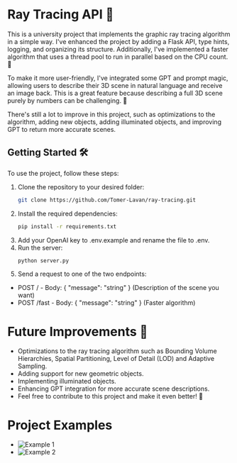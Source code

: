 # Ray Tracing API 🌟

This is a university project that implements the graphic ray tracing algorithm in a simple way. I've enhanced the project by adding a Flask API, type hints, logging, and organizing its structure. Additionally, I've implemented a faster algorithm that uses a thread pool to run in parallel based on the CPU count. 🚀

To make it more user-friendly, I've integrated some GPT and prompt magic, allowing users to describe their 3D scene in natural language and receive an image back. This is a great feature because describing a full 3D scene purely by numbers can be challenging. 🎨

There's still a lot to improve in this project, such as optimizations to the algorithm, adding new objects, adding illuminated objects, and improving GPT to return more accurate scenes.

## Getting Started 🛠

To use the project, follow these steps:

1. Clone the repository to your desired folder:
   ```bash
   git clone https://github.com/Tomer-Lavan/ray-tracing.git
    ```
2. Install the required dependencies:
    ```bash
   pip install -r requirements.txt
    ``` 
3. Add your OpenAI key to .env.example and rename the file to .env.
4. Run the server:
   ```bash
   python server.py
    ```
5. Send a request to one of the two endpoints:
 - POST / - Body: { "message": "string" } (Description of the scene you want)
 - POST /fast - Body: { "message": "string" } (Faster algorithm)

 # Future Improvements 🔮 
 - Optimizations to the ray tracing algorithm such as Bounding Volume Hierarchies, Spatial Partitioning, Level of Detail (LOD) and Adaptive Sampling.
 - Adding support for new geometric objects.
 - Implementing illuminated objects.
 - Enhancing GPT integration for more accurate scene descriptions.
 - Feel free to contribute to this project and make it even better! 🌈

 # Project Examples
 -  ![Example 1](https://github.com/Tomer-Lavan/ray-tracing/main/assets/example1.png)
 -  ![Example 2](https://github.com/Tomer-Lavan/ray-tracing/main/assets/example2.png)

